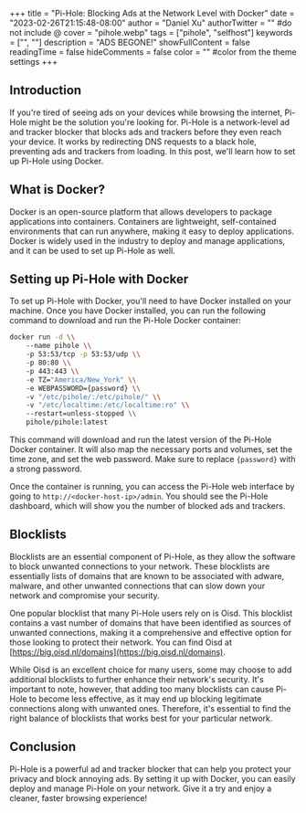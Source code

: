 +++
title = "Pi-Hole: Blocking Ads at the Network Level with Docker"
date = "2023-02-26T21:15:48-08:00"
author = "Daniel Xu"
authorTwitter = "" #do not include @
cover = "pihole.webp"
tags = ["pihole", "selfhost"]
keywords = ["", ""]
description = "ADS BEGONE!"
showFullContent = false
readingTime = false
hideComments = false
color = "" #color from the theme settings
+++

## Introduction

If you're tired of seeing ads on your devices while browsing the internet, Pi-Hole might be the solution you're looking for. Pi-Hole is a network-level ad and tracker blocker that blocks ads and trackers before they even reach your device. It works by redirecting DNS requests to a black hole, preventing ads and trackers from loading. In this post, we'll learn how to set up Pi-Hole using Docker.

## What is Docker?

Docker is an open-source platform that allows developers to package applications into containers. Containers are lightweight, self-contained environments that can run anywhere, making it easy to deploy applications. Docker is widely used in the industry to deploy and manage applications, and it can be used to set up Pi-Hole as well.

## Setting up Pi-Hole with Docker

To set up Pi-Hole with Docker, you'll need to have Docker installed on your machine. Once you have Docker installed, you can run the following command to download and run the Pi-Hole Docker container:

```bash
docker run -d \\
    --name pihole \\
    -p 53:53/tcp -p 53:53/udp \\
    -p 80:80 \\
    -p 443:443 \\
    -e TZ="America/New_York" \\
    -e WEBPASSWORD={password} \\
    -v "/etc/pihole/:/etc/pihole/" \\
    -v "/etc/localtime:/etc/localtime:ro" \\
    --restart=unless-stopped \\
    pihole/pihole:latest

```

This command will download and run the latest version of the Pi-Hole Docker container. It will also map the necessary ports and volumes, set the time zone, and set the web password. Make sure to replace `{password}` with a strong password.

Once the container is running, you can access the Pi-Hole web interface by going to `http://<docker-host-ip>/admin`. You should see the Pi-Hole dashboard, which will show you the number of blocked ads and trackers.

## Blocklists

Blocklists are an essential component of Pi-Hole, as they allow the software to block unwanted connections to your network. These blocklists are essentially lists of domains that are known to be associated with adware, malware, and other unwanted connections that can slow down your network and compromise your security.

One popular blocklist that many Pi-Hole users rely on is Oisd. This blocklist contains a vast number of domains that have been identified as sources of unwanted connections, making it a comprehensive and effective option for those looking to protect their network. You can find Oisd at [https://big.oisd.nl/domains](https://big.oisd.nl/domains).

While Oisd is an excellent choice for many users, some may choose to add additional blocklists to further enhance their network's security. It's important to note, however, that adding too many blocklists can cause Pi-Hole to become less effective, as it may end up blocking legitimate connections along with unwanted ones. Therefore, it's essential to find the right balance of blocklists that works best for your particular network.

## Conclusion

Pi-Hole is a powerful ad and tracker blocker that can help you protect your privacy and block annoying ads. By setting it up with Docker, you can easily deploy and manage Pi-Hole on your network. Give it a try and enjoy a cleaner, faster browsing experience!
